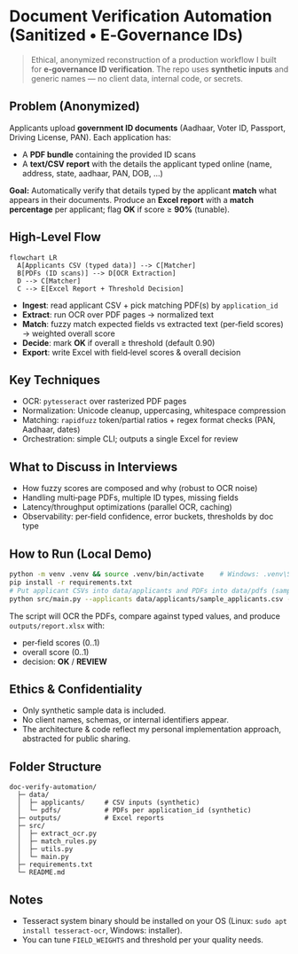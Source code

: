 # Document Verification Automation (Sanitized • E‑Governance IDs)

> Ethical, anonymized reconstruction of a production workflow I built for **e‑governance ID verification**.
> The repo uses **synthetic inputs** and generic names — no client data, internal code, or secrets.

## Problem (Anonymized)
Applicants upload **government ID documents** (Aadhaar, Voter ID, Passport, Driving License, PAN). 
Each application has:
- A **PDF bundle** containing the provided ID scans
- A **text/CSV report** with the details the applicant typed online (name, address, state, aadhaar, PAN, DOB, ...)

**Goal:** Automatically verify that details typed by the applicant **match** what appears in their documents.
Produce an **Excel report** with a **match percentage** per applicant; flag **OK** if score ≥ **90%** (tunable).

## High‑Level Flow
```mermaid
flowchart LR
  A[Applicants CSV (typed data)] --> C[Matcher]
  B[PDFs (ID scans)] --> D[OCR Extraction]
  D --> C[Matcher]
  C --> E[Excel Report + Threshold Decision]
```
- **Ingest**: read applicant CSV + pick matching PDF(s) by `application_id`
- **Extract**: run OCR over PDF pages → normalized text
- **Match**: fuzzy match expected fields vs extracted text (per‑field scores) → weighted overall score
- **Decide**: mark **OK** if overall ≥ threshold (default 0.90)
- **Export**: write Excel with field‑level scores & overall decision

## Key Techniques
- OCR: `pytesseract` over rasterized PDF pages
- Normalization: Unicode cleanup, uppercasing, whitespace compression
- Matching: `rapidfuzz` token/partial ratios + regex format checks (PAN, Aadhaar, dates)
- Orchestration: simple CLI; outputs a single Excel for review

## What to Discuss in Interviews
- How fuzzy scores are composed and why (robust to OCR noise)
- Handling multi‑page PDFs, multiple ID types, missing fields
- Latency/throughput optimizations (parallel OCR, caching)
- Observability: per‑field confidence, error buckets, thresholds by doc type

## How to Run (Local Demo)
```bash
python -m venv .venv && source .venv/bin/activate    # Windows: .venv\Scripts\activate
pip install -r requirements.txt
# Put applicant CSVs into data/applicants and PDFs into data/pdfs (sample files provided)
python src/main.py --applicants data/applicants/sample_applicants.csv --pdf_dir data/pdfs --threshold 0.90 --out outputs/report.xlsx
```
The script will OCR the PDFs, compare against typed values, and produce `outputs/report.xlsx` with:
- per‑field scores (0..1)
- overall score (0..1)
- decision: **OK** / **REVIEW**

## Ethics & Confidentiality
- Only synthetic sample data is included.
- No client names, schemas, or internal identifiers appear.
- The architecture & code reflect my personal implementation approach, abstracted for public sharing.

## Folder Structure
```
doc-verify-automation/
  ├─ data/
  │  ├─ applicants/     # CSV inputs (synthetic)
  │  └─ pdfs/           # PDFs per application_id (synthetic)
  ├─ outputs/           # Excel reports
  ├─ src/
  │  ├─ extract_ocr.py
  │  ├─ match_rules.py
  │  ├─ utils.py
  │  └─ main.py
  ├─ requirements.txt
  └─ README.md
```

## Notes
- Tesseract system binary should be installed on your OS (Linux: `sudo apt install tesseract-ocr`, Windows: installer).  
- You can tune `FIELD_WEIGHTS` and threshold per your quality needs.
